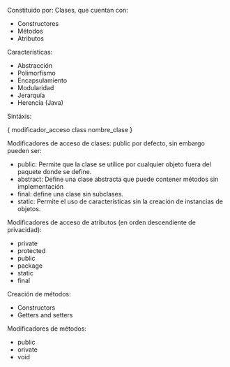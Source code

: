 Constituido por:
Clases, que cuentan con:
- Constructores
- Métodos
- Atributos

Características:
- Abstracción
- Polimorfismo
- Encapsulamiento
- Modularidad
- Jerarquía
- Herencia (Java)

Sintáxis:

{ modificador_acceso class nombre_clase }

Modificadores de acceso de clases: public por defecto, sin embargo pueden ser:
- public: Permite que la clase se utilice por cualquier objeto fuera del paquete donde se define.
- abstract: Define una clase abstracta que puede contener métodos sin implementación
- final: define una clase sin subclases.
- static: Permite el uso de características sin la creación de instancias de objetos.

Modificadores de acceso de atributos (en orden descendiente de privacidad): 
- private
- protected
- public
- package
- static
- final

Creación de métodos: 
- Constructors
- Getters and setters

Modificadores de métodos:
- public
- orivate
- void